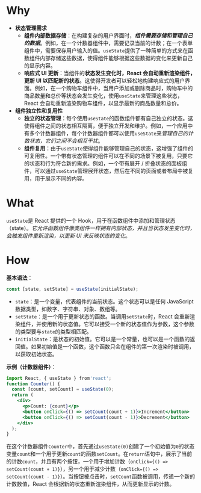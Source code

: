 # Why
- **状态管理需求**
    - **组件内部数据存储**：在构建复杂的用户界面时，***组件需要存储和管理自己的数据***。例如，在一个计数器组件中，需要记录当前的计数；在一个表单组件中，需要保存用户输入的值。`useState`提供了一种简单的方式来在函数组件内部存储这些数据，使得组件能够根据这些数据的变化来更新自己的显示内容。
    - **响应式 UI 更新**：当组件的**状态发生变化时，React 会自动重新渲染组件，更新 UI 以匹配新的状态**。这使得开发者可以轻松地构建响应式的用户界面。例如，在一个购物车组件中，当用户添加或删除商品时，购物车中的商品数量和总价等状态会发生变化，使用`useState`来管理这些状态，React 会自动重新渲染购物车组件，以显示最新的商品数量和总价。
- **组件独立性和复用性**
    - **独立的状态管理**：每个使用`useState`的函数组件都有自己独立的状态。这使得组件之间的状态相互隔离，便于独立开发和维护。例如，一个应用中有多个计数器组件，每个计数器组件都可以使用`useState`来*管理自己的计数状态，它们之间不会相互干扰*。
    - **组件复用**：由于`useState`使得组件能够管理自己的状态，这增强了组件的可复用性。一个带有状态管理的组件可以在不同的场景下被复用，只要它的状态和行为符合新的需求。例如，一个带有展开 / 折叠状态的面板组件，可以通过`useState`管理展开状态，然后在不同的页面或者布局中被复用，用于展示不同的内容。

# What

`useState`是 React 提供的一个 Hook，用于在函数组件中添加和管理状态（state）。*它允许函数组件像类组件一样拥有内部状态，并且当状态发生变化时，会触发组件重新渲染，以更新 UI 来反映状态的变化*。

# How

**基本语法**：
```jsx
const [state, setState] = useState(initialState);
```
- `state`：是一个变量，代表组件的当前状态。这个状态可以是任何 JavaScript 数据类型，如数字、字符串、对象、数组等。
- `setState`：是一个用于更新状态的函数。当调用`setState`时，React 会重新渲染组件，并使用新的状态值。它可以接受一个新的状态值作为参数，这个参数的类型要与`state`的类型相匹配。
- `initialState`：是状态的初始值。它可以是一个常量，也可以是一个函数的返回值。如果初始值是一个函数，这个函数只会在组件的第一次渲染时被调用，以获取初始状态。
    
**示例（计数器组件）**：

```jsx
import React, { useState } from'react';
function Counter() {
  const [count, setCount] = useState(0);
  return (
    <div>
      <p>Count: {count}</p>
      <button onClick={() => setCount(count + 1)}>Increment</button>
      <button onClick={() => setCount(count - 1)}>Decrement</button>
    </div>
  );
}
```

在这个计数器组件`Counter`中，首先通过`useState(0)`创建了一个初始值为`0`的状态变量`count`和一个用于更新`count`的函数`setCount`。在`return`语句中，展示了当前的计数`count`，并且有两个按钮，一个用于增加计数（`onClick={() => setCount(count + 1)}`），另一个用于减少计数（`onClick={() => setCount(count - 1)}`）。当按钮被点击时，`setCount`函数被调用，传递一个新的计数数值，React 会根据新的状态重新渲染组件，从而更新显示的计数。